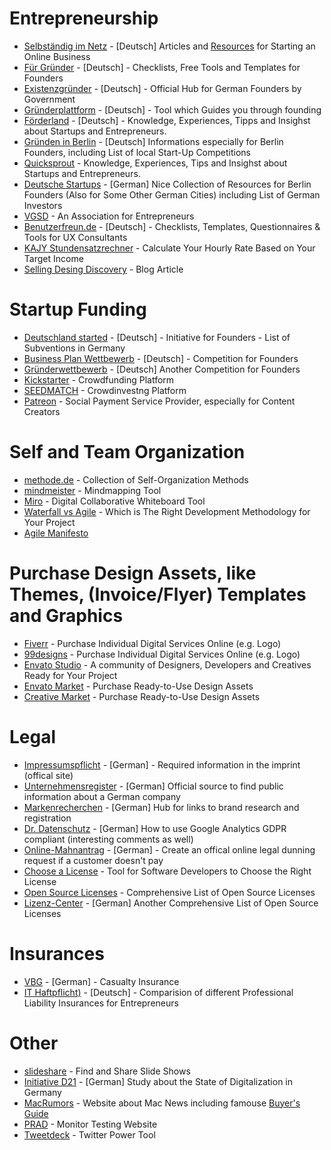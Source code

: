 # Entrepreneurship

* [Selbständig im Netz](https://www.selbstaendig-im-netz.de/) - [Deutsch] Articles and [Resources](https://www.selbstaendig-im-netz.de/links-fuer-selbstaendige-und-existenzgruender/) for Starting an Online Business
* [Für Gründer](https://www.fuer-gruender.de/) - [Deutsch] - Checklists, Free Tools and Templates for Founders
* [Existenzgründer](https://www.existenzgruender.de/) - [Deutsch] - Official Hub for German Founders by Government
* [Gründerplattform](https://gruenderplattform.de/) - [Deutsch] - Tool which Guides you through founding
* [Förderland](https://www.foerderland.de/) - [Deutsch] - Knowledge, Experiences, Tipps and Insighst about Startups and Entrepreneurs.
* [Gründen in Berlin](https://www.gruenden-in-berlin.de/) - [Deutsch] Informations especially for Berlin Founders, including List of local Start-Up Competitions
* [Quicksprout](https://www.quicksprout.com/) - Knowledge, Experiences, Tips and Insighst about Startups and Entrepreneurs.
* [Deutsche Startups](https://www.deutsche-startups.de/startup-lotse-berlin/) - [German] Nice Collection of Resources for Berlin Founders (Also for Some Other German Cities) including List of German Investors
* [VGSD](https://www.vgsd.de/) - An Association for Entrepreneurs
* [Benutzerfreun.de](https://www.benutzerfreun.de/checklisten-vorlagen-fragebogen/) - [Deutsch] - Checklists, Templates, Questionnaires & Tools for UX Consultants
* [KAJY Stundensatzrechner](https://kajy.calculate.design/de) - Calculate Your Hourly Rate Based on Your Target Income
* [Selling Desing Discovery](https://www.smashingmagazine.com/2018/05/more-than-pixels-selling-design-discovery/) - Blog Article



# Startup Funding

* [Deutschland started](https://www.deutschland-startet.de/) - [Deutsch] - Initiative for Founders - List of Subventions in Germany
* [Business Plan Wettbewerb](https://www.b-p-w.de/) - [Deutsch] - Competition for Founders
* [Gründerwettbewerb](https://www.de.digital/DIGITAL/Navigation/DE/Gruenderwettbewerb/gruenderwettbewerb.html) - [Deutsch] Another Competition for Founders
* [Kickstarter](https://www.kickstarter.com/) - Crowdfunding Platform
* [SEEDMATCH](https://www.seedmatch.de/) - Crowdinvestng Platform
* [Patreon](https://www.patreon.com/) - Social Payment Service Provider, especially for Content Creators


# Self and Team Organization

* [methode.de](https://www.methode.de/am/mu/am01.htm) - Collection of Self-Organization Methods
* [mindmeister](https://www.mindmeister.com/de) - Mindmapping Tool
* [Miro](https://miro.com/) - Digital Collaborative Whiteboard Tool
* [Waterfall vs Agile](https://www.seguetech.com/waterfall-vs-agile-methodology/) - Which is The Right Development Methodology for Your Project
* [Agile Manifesto](https://agilemanifesto.org/)



# Purchase Design Assets, like Themes, (Invoice/Flyer) Templates and Graphics

* [Fiverr](https://de.fiverr.com/) - Purchase Individual Digital Services Online (e.g. Logo)
* [99designs](https://99designs.de/) - Purchase Individual Digital Services Online (e.g. Logo)
* [Envato Studio](https://studio.envato.com/) - A community of Designers, Developers and Creatives Ready for Your Project
* [Envato Market](https://graphicriver.net/) - Purchase Ready-to-Use Design Assets
* [Creative Market](https://creativemarket.com/) - Purchase Ready-to-Use Design Assets



# Legal

* [Impressumspflicht](https://www.bmj.de/DE/Verbraucherportal/DigitalesTelekommunikation/Impressumspflicht/Impressumspflicht_node.html) - [German] - Required information in the imprint (offical site)
* [Unternehmensregister](https://www.unternehmensregister.de/) - [German] Official source to find public information about a German company
* [Markenrecherchen](https://www.markenlexikon.com/markenrecherchen.html) - [German] Hub for links to brand research and registration
* [Dr. Datenschutz](https://www.dr-datenschutz.de/fachbeitraege/google-analytics-datenschutzkonform-einsetzen/) - [German] How to use Google Analytics GDPR compliant (interesting comments as well)
* [Online-Mahnantrag](https://www.online-mahnantrag.de/) - [German] - Create an offical online legal dunning request if a customer doesn't pay
* [Choose a License](https://choosealicense.com/) - Tool for Software Developers to Choose the Right License
* [Open Source Licenses](https://opensource.org/licenses/category) - Comprehensive List of Open Source Licenses
* [Lizenz-Center](https://ifross.github.io/ifrOSS/Lizenzcenter) - [German] Another Comprehensive List of Open Source Licenses


# Insurances

* [VBG](https://www.vbg.de/DE/0_Home/home_node.html) - [German] - Casualty Insurance
* [IT Haftpflicht)](https://www.it-haftpflicht.versicherung/) - [Deutsch] - Comparision of different Professional Liability Insurances for Entrepreneurs


# Other

* [slideshare](https://de.slideshare.net/) - Find and Share Slide Shows
* [Initiative D21](https://initiatived21.de/d21-digital-index/) - [German] Study about the State of Digitalization in Germany
* [MacRumors](https://www.macrumors.com/) - Website about Mac News including famouse [Buyer's Guide](https://buyersguide.macrumors.com/)
* [PRAD](https://www.prad.de/) - Monitor Testing Website
* [Tweetdeck](https://tweetdeck.twitter.com/) - Twitter Power Tool